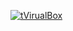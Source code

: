 
<a target="_blank" rel="noopener noreferrer" href="/ottvladimir/home_work/blob/master/terminal_1/img/oracle.png"><img src="/ottvladimir/sysadm-homeworks/raw/master/01-intro-01/img/oracle.png" alt="tVirualBox" style="max-width:100%;"></a></li>